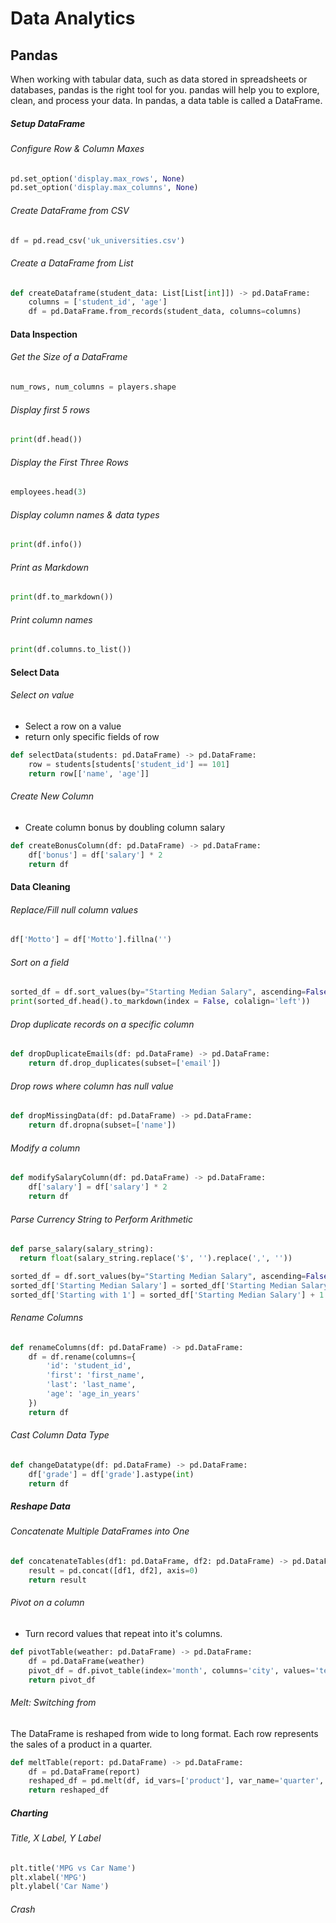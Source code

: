 # Data Analytics

## Pandas

When working with tabular data, such as data stored in spreadsheets or databases, pandas is the right tool for you. pandas will help you to explore, clean, and process your data. In pandas, a data table is called a DataFrame.

##### Setup DataFrame

###### Configure Row & Column Maxes

```python
pd.set_option('display.max_rows', None)
pd.set_option('display.max_columns', None)
```

###### Create DataFrame from CSV

```python
df = pd.read_csv('uk_universities.csv')
```

###### Create a DataFrame from List

```python
def createDataframe(student_data: List[List[int]]) -> pd.DataFrame:
    columns = ['student_id', 'age']
    df = pd.DataFrame.from_records(student_data, columns=columns)
```

#### Data Inspection

###### Get the Size of a DataFrame

```python
num_rows, num_columns = players.shape
```

###### Display first 5 rows

```python
print(df.head())
```

###### Display the First Three Rows

```python
employees.head(3)
```

###### Display column names & data types

```python
print(df.info())
```

###### Print as Markdown

```python
print(df.to_markdown())
```

###### Print column names

```python
print(df.columns.to_list())
```

#### Select Data

###### Select on value

- Select a row on a value
- return only specific fields of row

```python
def selectData(students: pd.DataFrame) -> pd.DataFrame:
    row = students[students['student_id'] == 101]
    return row[['name', 'age']]
```

###### Create New Column

- Create column bonus by doubling column salary

```python
def createBonusColumn(df: pd.DataFrame) -> pd.DataFrame:
    df['bonus'] = df['salary'] * 2
    return df
```

#### Data Cleaning

###### Replace/Fill null column values

```python
df['Motto'] = df['Motto'].fillna('')
```

###### Sort on a field

```python
sorted_df = df.sort_values(by="Starting Median Salary", ascending=False)
print(sorted_df.head().to_markdown(index = False, colalign='left'))
```

###### Drop duplicate records on a specific column

```python
def dropDuplicateEmails(df: pd.DataFrame) -> pd.DataFrame:
    return df.drop_duplicates(subset=['email'])
```

###### Drop rows where column has null value

```python
def dropMissingData(df: pd.DataFrame) -> pd.DataFrame:
    return df.dropna(subset=['name'])
```

###### Modify a column

```python
def modifySalaryColumn(df: pd.DataFrame) -> pd.DataFrame:
    df['salary'] = df['salary'] * 2
    return df
```

###### Parse Currency String to Perform Arithmetic

```python
def parse_salary(salary_string):
  return float(salary_string.replace('$', '').replace(',', ''))

sorted_df = df.sort_values(by="Starting Median Salary", ascending=False)
sorted_df['Starting Median Salary'] = sorted_df['Starting Median Salary'].apply(parse_salary)
sorted_df['Starting with 1'] = sorted_df['Starting Median Salary'] + 1
```

###### Rename Columns

```python
def renameColumns(df: pd.DataFrame) -> pd.DataFrame:
    df = df.rename(columns={
        'id': 'student_id',
        'first': 'first_name',
        'last': 'last_name',
        'age': 'age_in_years'
    })
    return df
```

###### Cast Column Data Type

```python
def changeDatatype(df: pd.DataFrame) -> pd.DataFrame:
    df['grade'] = df['grade'].astype(int)
    return df
```

##### Reshape Data

###### Concatenate Multiple DataFrames into One

```python
def concatenateTables(df1: pd.DataFrame, df2: pd.DataFrame) -> pd.DataFrame:
    result = pd.concat([df1, df2], axis=0)
    return result
```

###### Pivot on a column

- Turn record values that repeat into it's columns.

```python
def pivotTable(weather: pd.DataFrame) -> pd.DataFrame:
    df = pd.DataFrame(weather)
    pivot_df = df.pivot_table(index='month', columns='city', values='temperature', aggfunc='first')
    return pivot_df
```

###### Melt: Switching from

The DataFrame is reshaped from wide to long format. Each row represents the sales of a product in a quarter.

```python
def meltTable(report: pd.DataFrame) -> pd.DataFrame:
    df = pd.DataFrame(report)
    reshaped_df = pd.melt(df, id_vars=['product'], var_name='quarter', value_name='sales')
    return reshaped_df
```

##### Charting

###### Title, X Label, Y Label

```python
plt.title('MPG vs Car Name')
plt.xlabel('MPG')
plt.ylabel('Car Name')
```

###### Crash

```python

```
